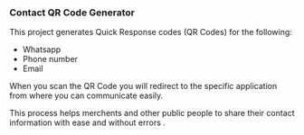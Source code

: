 ### Contact QR Code Generator
This project generates Quick Response codes (QR Codes) for the following:
- Whatsapp
- Phone number
- Email

When you scan the QR Code you will redirect to the specific application from where you can communicate easily.

This process helps merchents and other public people to share their contact information with ease and without errors .
